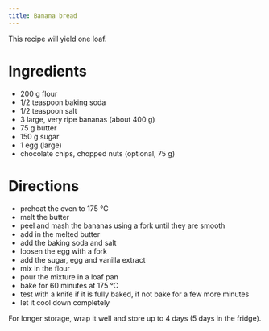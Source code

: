 ```yaml
---
title: Banana bread
---
```


This recipe will yield one loaf.

# Ingredients

- 200 g flour
- 1/2 teaspoon baking soda
- 1/2 teaspoon salt
- 3 large, very ripe bananas (about 400 g)
- 75 g butter
- 150 g sugar
- 1 egg (large)
- chocolate chips, chopped nuts (optional, 75 g)

# Directions

- preheat the oven to 175 °C
- melt the butter
- peel and mash the bananas using a fork until they are smooth
- add in the melted butter
- add the baking soda and salt
- loosen the egg with a fork
- add the sugar, egg and vanilla extract
- mix in the flour
- pour the mixture in a loaf pan
- bake for 60 minutes at 175 °C
- test with a knife if it is fully baked, if not bake for a few more minutes
- let it cool down completely

For longer storage, wrap it well and store up to 4 days (5 days in the fridge).
